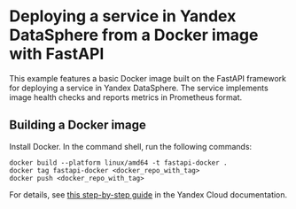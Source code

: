 # Deploying a service in Yandex DataSphere from a Docker image with FastAPI

This example features a basic Docker image built on the FastAPI framework for deploying a service in Yandex DataSphere. The service implements image health checks and reports metrics in Prometheus format.

## Building a Docker image

Install Docker. In the command shell, run the following commands:

```
docker build --platform linux/amd64 -t fastapi-docker .
docker tag fastapi-docker <docker_repo_with_tag>
docker push <docker_repo_with_tag>
```

For details, see [this step-by-step guide](https://yandex.cloud/docs/datasphere/tutorials/node-from-docker-fast-api) in the Yandex Cloud documentation.
